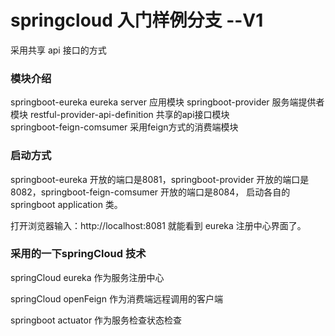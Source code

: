 # springcloud 入门样例分支 --V1

采用共享 api 接口的方式

### 模块介绍
springboot-eureka                   eureka server 应用模块
springboot-provider                 服务端提供者模块
restful-provider-api-definition     共享的api接口模块   
springboot-feign-comsumer           采用feign方式的消费端模块

### 启动方式
springboot-eureka 开放的端口是8081，springboot-provider 开放的端口是8082，springboot-feign-comsumer 开放的端口是8084， 启动各自的springboot application 类。

打开浏览器输入：http://localhost:8081 就能看到 eureka 注册中心界面了。

### 采用的一下springCloud 技术

springCloud eureka  作为服务注册中心

springCloud openFeign 作为消费端远程调用的客户端

springboot actuator 作为服务检查状态检查





